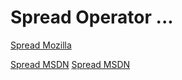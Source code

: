 # Spread Operator ...

[Spread Mozilla](https://developer.mozilla.org/en-US/docs/Web/JavaScript/Reference/Operators/Spread_operator)

[Spread MSDN](https://msdn.microsoft.com/en-us/library/dn919259(v=vs.94).aspx)
[Spread MSDN](http://bit.ly/1Dx8Y9n)
